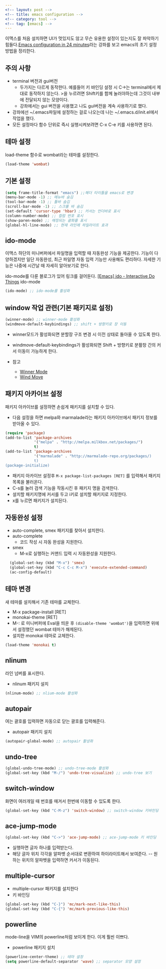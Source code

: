 ```yaml
---
<!-- layout: post -->
<!-- title: emacs configuration -->
<!-- category: tool -->
<!-- tag: [emacs] -->
---
```


이맥스를 처음 설치하면 UI가 멋있지도 않고 무슨 유용한 설정이 있는지도 잘 파악하기 힘들다.[Emacs configuration in 24 minutes](https://www.youtube.com/watch?v=FRu8SRWuUko)라는 강좌를 보고 emacs의 초기 설정 방법을 정리한다.

## 주의 사항
- terminal 버전과 gui버전
  - 두가지는 다르게 동작한다. 예를들어 키 바인딩 설정 시 C->는 terminal에서 제대로 동작하지 않는다. >을 누르려면 Shift키를 함께 눌러야하는데 그것이 내부에 전달되지 않는 모양이다.
  - 강좌에서는 gui 버전을 사용했고 나도 gui버전을 계속 사용하기로 했다.
- 강좌에선 ~/.emacs파일에 설정하는 걸로 나오는데 나는 ~/.emacs.d/init.el에서 작업을 했다.
- 모든 설정마다 함수 단위로 즉시 실행시켜보려면 C-x C-e 키를 사용하면 된다.

## 테마 설정
load-theme 함수로 wombat라는 테마를 설정한다.
```lisp
(load-theme 'wombat)
```

## 기본 설정 

```lisp
(setq frame-title-format "emacs") ;;해더 타이틀을 emacs로 변경
(menu-bar-mode -1) ;; 메뉴바 숨김
(tool-bar-mode -1) ;; 툴바 숨김
(scroll-bar-mode -1) ;; 스크롤 바 숨김
(set-default 'cursor-type 'hbar) ;; 커서는 언더바로 표시 
(column-number-mode) ;; 컬럼 번호 표시
(show-paren-mode) ;; 매칭되는 괄화를 표시
(global-hl-line-mode) ;; 현재 라인에 하일라이트 효과
```
## ido-mode
이맥스 하단의 미니버퍼에서 파일명을 입력할 때 자동완성 기능을 제공한다. 기능이 다양하겠지만 일단 자동완성, 최근 파일명 자동 입력 기능만 사용해도 편리하다. 자세한 기능은 나중에 시간날 때 자세히 알아보기로 한다.

ido-mode를 다룬 블로그가 있어 링크를 걸어둔다.
[[Emacs] ido - Interactive Do Things](http://seorenn.blogspot.kr/2011/03/emacs-ido-interactive-do-things.html)
ido-mode
```lisp
(ido-mode) ;; ido-mode를 활성화
```
## window 작업 관련(기본 패키지로 설정)
```lisp
(winner-mode) ;; winner-mode 활성화
(windmove-default-keybindings) ;; shift + 방향키로 창 이동
```
- winner모드가 활성화되면 분할장 구조 변경 시 이전 상태로 돌아올 수 있도록 한다.
- windmove-default-keybindings가 활성화되면 Shift + 방향키로 분활창 간의 커서 이동이 가능하게 한다.

- 참고
  - [Winner Mode](https://www.emacswiki.org/emacs/WinnerMode)
  - [Wind Move](https://www.emacswiki.org/emacs/WindMove)
  
## 패키지 아카이브 설정
패키지 아카이브를 설정하면 손쉽게 패키지를 설치할 수 있다.

- 다음 설정을 하면 melpa와 marmalade라는 패키지 아카이브에서 패키지 정보를 받아올 수 있다.
```lisp
(require 'package)
(add-to-list 'package-archives
	         '("melpa" . "http://melpa.milkbox.net/packages/")
			 t)
(add-to-list 'package-archives
	         '("marmalade" . "http://marmalade-repo.org/packages/)
			 t)
(package-initialize)			 
```

- 패키지 아카이브 설정후 `M-x package-list-packages [RET]` 를 입력해서 패키지 목록을 불러온다.
- C-s를 눌러 검색 기능을 작동시킨 후 패키지 명을 검색한다. 
- 설치할 패키지명에 커서를 두고 i키로 설치할 패키지로 지정한다.
- x를 누르면 패키지가 설치된다.

## 자동완성 설정
- auto-complete, smex 패키지를 찾아서 설치한다.
- auto-complete
  - 코드 작성 시 자동 완성을 지원한다.
- smex
  - M-x로 실행하는 커맨드 입력 시 자동완성을 지원한다.
```lisp
  (global-set-key (kbd "M-x") 'smex)
  (global-set-key (kbd "C-c C-c M-x") 'execute-extended-command)
  (ac-config-default)
```
  
## 테마 변경
새 테마를 설치해서 기존 테마를 교체한다.
- M-x package-install [RET]
- monokai-theme [RET]
- M-: 로 미니버퍼에 Eval을 띄운 후 `(disable-theme 'wombat')`을 입력하면 위에서 설정했던 wombat 테마가 해제된다. 
- 설치한 monokai 테마로 교체한다.
```lisp
(load-theme 'monokai t)
```

## nlinum
라인 넘버를 표시한다.
- nlinum 패키지 설치
```lisp
(nlinum-mode) ;; nlium-mode 활성화
```

## autopair
여는 괄호를 입력하면 자동으로 닫는 괄호를 입력해준다.
- autopair 패키지 설치
```lisp
(autopair-global-mode) ;; autopair 활성화
```

## undo-tree
```lisp
(global-undo-tree-mode) ;; undo-tree-mode 활성화
(global-set-key (kbd "M-/") 'undo-tree-visualize) ;; undo-tree 보기
```
## switch-window
화면이 여러개일 때 번호를 매겨서 한번에 이동할 수 있도록 한다.
```lisp
(global-set-key (kbd "C-M-z") 'switch-window) ;; switch-window 키바인딩
```

## ace-jump-mode
```lisp
(global-set-key (kbd "C->") 'ace-jump-mode) ;; ace-jump-mode 키 바인딩 
```
- 실행하면 글자 하나를 입력받는다.
- 해당 글자 위치 각각을 알파벳 순서대로 변환하여 하이라이트해서 보여준다. -- 원하는 위치의 알파벳을 입력하면 커서가 이동된다.


## multiple-cursor
- multiple-cursor 패키지를 설치한다
- 키 바인딩
```lisp
(global-set-key (kbd "C-}") 'mc/mark-next-like-this)
(global-set-key (kbd "C-{") 'mc/mark-previous-like-this)
```

## powerline
mode-line을 VIM의 powerline처럼 보이게 한다. 이게 훨씬 이쁘다.
- powerline 패키지 설치
```lisp
(powerline-center-theme) ;; 테마 설정
(setq powerline-default-separator 'wave) ;; separator 모양 설정
```

